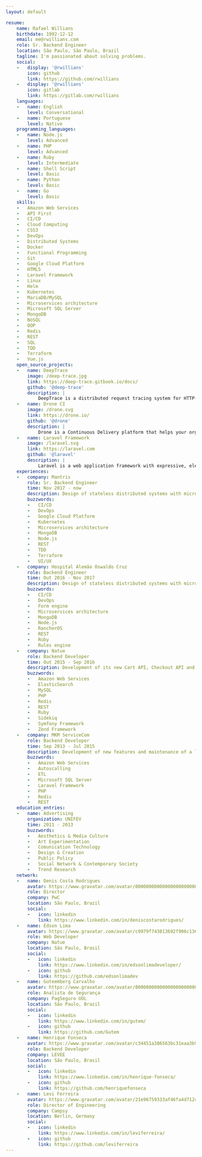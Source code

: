 ```yaml
---
layout: default

resume:
    name: Rafael Willians
    birthdate: 1992-12-12
    email: me@rwillians.com
    role: Sr. Backend Engineer
    location: São Paulo, São Paulo, Brazil
    tagline: I'm passionated about solving problems.
    social:
    -   display: '@rwillians'
        icon: github
        link: https://github.com/rwillians
    -   display: '@rwillians'
        icon: gitlab
        link: https://gitlab.com/rwillians
    languages:
    -   name: English
        level: Conversational
    -   name: Portuguese
        level: Native
    programming_languages:
    -   name: Node.js
        level: Advanced
    -   name: PHP
        level: Advanced
    -   name: Ruby
        level: Intermediate
    -   name: Shell Script
        level: Basic
    -   name: Python
        level: Basic
    -   name: Go
        level: Basic
    skills:
    -   Amazon Web Services
    -   API First
    -   CI/CD
    -   Cloud Computing
    -   CSS3
    -   DevOps
    -   Distributed Systems
    -   Docker
    -   Functional Programming
    -   Git
    -   Google Cloud Platform
    -   HTML5
    -   Laravel Framework
    -   Linux
    -   Helm
    -   Kubernetes
    -   MariaDB/MySQL
    -   Microservices architecture
    -   Microsoft SQL Server
    -   MongoDB
    -   NoSQL
    -   OOP
    -   Redis
    -   REST
    -   SQL
    -   TDD
    -   Terraform
    -   Vue.js
    open_source_projects:
    -   name: DeepTrace
        image: /deep-trace.jpg
        link: https://deep-trace.gitbook.io/docs/
        github: '@deep-trace'
        description: |
            DeepTrace is a distributed request tracing system for HTTP-based microservices.
    -   name: Drone CI
        image: /drone.svg
        link: https://drone.io/
        github: '@drone'
        description: |
            Drone is a Continuous Delivery platform that helps your organization optimize and automate software delivery.
    -   name: Laravel Framework
        image: /laravel.svg
        link: https://laravel.com
        github: '@laravel'
        description: |
            Laravel is a web application framework with expressive, elegant syntax.
    experiences:
    -   company: Mantris
        role: Sr. Backend Engineer
        time: Nov 2017 - now
        description: Design of stateless distributed systems with microservices architecture applying security best practices towards the objective of transforming Mantris into a digital company.
        buzzwords:
        -   CI/CD
        -   DevOps
        -   Google Cloud Platform
        -   Kubernetes
        -   Microservices architecture
        -   MongoDB
        -   Node.js
        -   REST
        -   TDD
        -   Terraform
        -   UI/UX
    -   company: Hospital Alemão Oswaldo Cruz
        role: Backend Engineer
        time: Out 2016 - Nov 2017
        description: Design of stateless distributed systems with microservices architecture applying security best practices towards the objective of transforming Mantris into a digital company.
        buzzwords:
        -   CI/CD
        -   DevOps
        -   Form engine
        -   Microservices architecture
        -   MongoDB
        -   Node.js
        -   RancherOS
        -   REST
        -   Ruby
        -   Rules engine
    -   company: Natue
        role: Backend Developer
        time: Out 2015 - Sep 2016
        description: Development of its new Cart API, Checkout API and Custer API while keeping the largest health-food ecommerce (at the time) running.
        buzzwords:
        -   Amazon Web Services
        -   ElasticSearch
        -   MySQL
        -   PHP
        -   Redis
        -   REST
        -   Ruby
        -   Sidekiq
        -   Symfony Framework
        -   Zend Framework
    -   company: MKM ServiceCom
        role: Backend Developer
        time: Sep 2013 - Jul 2015
        description: Development of new features and maintenance of a large comunication platform.
        buzzwords:
        -   Amazon Web Services
        -   Autoscalling
        -   ETL
        -   Microsoft SQL Server
        -   Laravel Framework
        -   PHP
        -   Redis
        -   REST
    education_entries:
    -   name: Advertising
        organization: UNIFEV
        time: 2011 - 2013
        buzzwords:
        -   Aesthetics & Media Culture
        -   Art Experimentation
        -   Comunication Technology
        -   Design & Creation
        -   Public Policy
        -   Social Network & Contemporary Society
        -   Trend Research
    network:
    -   name: Denis Costa Rodrigues
        avatar: https://www.gravatar.com/avatar/00000000000000000000000000000000.jpg?s=96&r=g&d=mp
        role: Director
        company: PwC
        location: São Paulo, Brazil
        social:
        -   icon: linkedin
            link: https://www.linkedin.com/in/deniscostarodrigues/
    -   name: Edson Lima
        avatar: https://www.gravatar.com/avatar/c9979f743813692f906c1369743d7c6f.jpg?s=96&r=g&d=mp
        role: Web Developer
        company: Natue
        location: São Paulo, Brasil
        social:
        -   icon: linkedin
            link: https://www.linkedin.com/in/edsonlimadeveloper/
        -   icon: github
            link: https://github.com/edsonlimadev
    -   name: Guteemberg Carvalho
        avatar: https://www.gravatar.com/avatar/00000000000000000000000000000000.jpg?s=96&r=g&d=mp
        role: Analista de Segurança
        company: PagSeguro UOL
        location: São Paulo, Brazil
        social:
        -   icon: linkedin
            link: https://www.linkedin.com/in/gutem/
        -   icon: github
            link: https://github.com/Gutem
    -   name: Henrique Fonseca
        avatar: https://www.gravatar.com/avatar/c34451a386563bc31eaa3b95eb9e43fc.jpg?s=96&r=g&d=mp
        role: Backend Developer
        company: LEVEE
        location: São Paulo, Brasil
        social:
        -   icon: linkedin
            link: https://www.linkedin.com/in/henrique-fonseca/
        -   icon: github
            link: https://github.com/henriquefonseca
    -   name: Levi Ferreira
        avatar: https://www.gravatar.com/avatar/21e96759333af46fa4d712cf5b307590.jpg?s=96&r=g&d=mp
        role: Director of Engineering
        company: Campsy
        location: Berlin, Germany
        social:
        -   icon: linkedin
            link: https://www.linkedin.com/in/leviferreira/
        -   icon: github
            link: https://github.com/leviferreira
---
```

